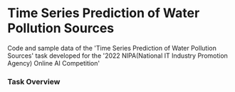 # Time Series Prediction of Water Pollution Sources
Code and sample data of the 'Time Series Prediction of Water Pollution Sources' task developed for the '2022 NIPA(National IT Industry Promotion Agency) Online AI Competition'

### Task Overview
